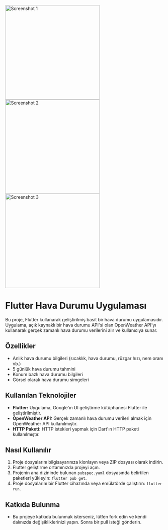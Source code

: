<img src="https://github.com/user-attachments/assets/3be55330-b634-4952-a62c-b48c1d5fa710" alt="Screenshot 1" width="300"/>
<img src="https://github.com/user-attachments/assets/e8e6b54c-4d75-4565-a370-40df77b9a6e7" alt="Screenshot 2" width="300"/>
<img src="https://github.com/user-attachments/assets/9e717da5-fa74-44ea-85c2-c5b50c8c19dc" alt="Screenshot 3" width="300"/>

# Flutter Hava Durumu Uygulaması

Bu proje, Flutter kullanarak geliştirilmiş basit bir hava durumu uygulamasıdır. Uygulama, açık kaynaklı bir hava durumu API'si olan OpenWeather API'yı kullanarak gerçek zamanlı hava durumu verilerini alır ve kullanıcıya sunar.

## Özellikler

- Anlık hava durumu bilgileri (sıcaklık, hava durumu, rüzgar hızı, nem oranı vb.)
- 5 günlük hava durumu tahmini
- Konum bazlı hava durumu bilgileri
- Görsel olarak hava durumu simgeleri

## Kullanılan Teknolojiler

- **Flutter:** Uygulama, Google'ın UI geliştirme kütüphanesi Flutter ile geliştirilmiştir.
- **OpenWeather API:** Gerçek zamanlı hava durumu verileri almak için OpenWeather API kullanılmıştır.
- **HTTP Paketi:** HTTP istekleri yapmak için Dart'ın HTTP paketi kullanılmıştır.

## Nasıl Kullanılır

1. Proje dosyalarını bilgisayarınıza klonlayın veya ZIP dosyası olarak indirin.
2. Flutter geliştirme ortamınızda projeyi açın.
3. Projenin ana dizininde bulunan `pubspec.yaml` dosyasında belirtilen paketleri yükleyin: `flutter pub get`.
4. Proje dosyalarını bir Flutter cihazında veya emülatörde çalıştırın: `flutter run`.

## Katkıda Bulunma

- Bu projeye katkıda bulunmak isterseniz, lütfen fork edin ve kendi dalınızda değişikliklerinizi yapın. Sonra bir pull isteği gönderin.


